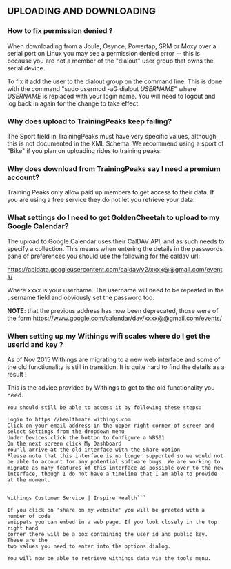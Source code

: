 ## UPLOADING AND DOWNLOADING


### How to fix permission denied ?

When downloading from a Joule, Osynce, Powertap, SRM or Moxy over a serial port on Linux you may see a permission denied error -- this is because you are not a member of the "dialout" user group that owns the serial device.

To fix it add the user to the dialout group on the command line. This is done with the command "sudo usermod -aG dialout _USERNAME_" where _USERNAME_ is replaced with your login name. You will need to logout and log back in again for the change to take effect.

### Why does upload to TrainingPeaks keep failing?

The Sport field in TrainingPeaks must have very specific values, although this is not
documented in the XML Schema. We recommend using a sport of "Bike" if you plan on
uploading rides to training peaks.



### Why does download from TrainingPeaks say I need a premium account?

Training Peaks only allow paid up members to get access to their data. If you are
using a free service they do not let you retrieve your data.



### What settings do I need to get GoldenCheetah to upload to my Google Calendar?

The upload to Google Calendar uses their CalDAV API, and as such needs to specify a
collection. This means when entering the details in the passwords pane of preferences
you should use the following for the caldav url:

<https://apidata.googleusercontent.com/caldav/v2/xxxx@@gmail.com/events/>


Where xxxx is your username. The username will need to be repeated in the username
field and obviously set the password too.

**NOTE**: that the previous address has now been deprecated, those were of the form <https://www.google.com/calendar/dav/xxxx@@gmail.com/events/>


### When setting up my Withings wifi scales where do I get the userid and key ?

As of Nov 2015 Withings are migrating to a new web interface and some of the old functionality is still in transition. It is quite hard to find the details as a result !

This is the advice provided by Withings to get to the old functionality you need.

```
You should still be able to access it by following these steps:

Login to https://healthmate.withings.com
Click on your email address in the upper right corner of screen and select Settings from the dropdown menu
Under Devices click the button to Configure a WBS01
On the next screen click My Dashboard
You'll arrive at the old interface with the Share option
Please note that this interface is no longer supported so we would not be able to account for any potential software bugs. We are working to migrate as many features of this interface as possible over to the new interface, though I do not have a timeline that I am able to provide at the moment.


Withings Customer Service | Inspire Health```

If you click on 'share on my website' you will be greeted with a number of code
snippets you can embed in a web page. If you look closely in the top right hand
corner there will be a box containing the user id and public key. These are the
two values you need to enter into the options dialog.

You will now be able to retrieve withings data via the tools menu.